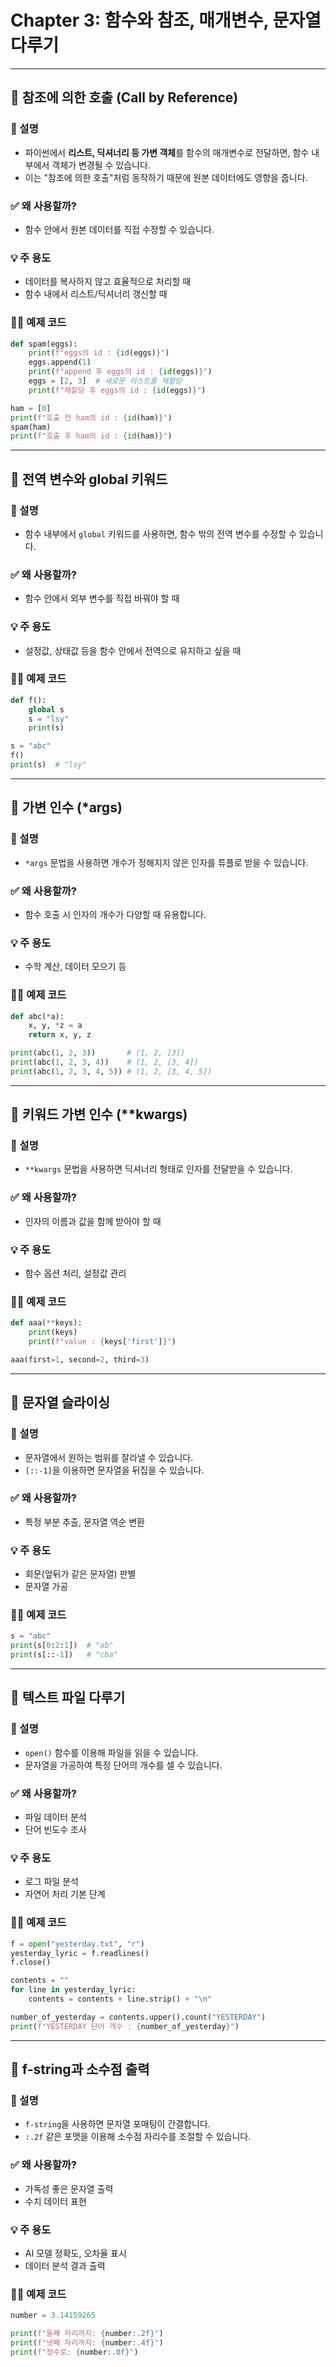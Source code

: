 # Chapter 3: 함수와 참조, 매개변수, 문자열 다루기

------------------------------------------------------------------------

## 🔸 참조에 의한 호출 (Call by Reference)

### 📌 설명

-   파이썬에서 **리스트, 딕셔너리 등 가변 객체**를 함수의 매개변수로
    전달하면, 함수 내부에서 객체가 변경될 수 있습니다.
-   이는 "참조에 의한 호출"처럼 동작하기 때문에 원본 데이터에도 영향을
    줍니다.

### ✅ 왜 사용할까?

-   함수 안에서 원본 데이터를 직접 수정할 수 있습니다.

### 💡 주 용도

-   데이터를 복사하지 않고 효율적으로 처리할 때
-   함수 내에서 리스트/딕셔너리 갱신할 때

### 🧑‍💻 예제 코드

``` python
def spam(eggs):
    print(f"eggs의 id : {id(eggs)}")
    eggs.append(1)  
    print(f"append 후 eggs의 id : {id(eggs)}")
    eggs = [2, 3]  # 새로운 리스트를 재할당
    print(f"재할당 후 eggs의 id : {id(eggs)}")

ham = [0]
print(f"호출 전 ham의 id : {id(ham)}")
spam(ham)
print(f"호출 후 ham의 id : {id(ham)}")
```

------------------------------------------------------------------------

## 🔸 전역 변수와 global 키워드

### 📌 설명

-   함수 내부에서 `global` 키워드를 사용하면, 함수 밖의 전역 변수를
    수정할 수 있습니다.

### ✅ 왜 사용할까?

-   함수 안에서 외부 변수를 직접 바꿔야 할 때

### 💡 주 용도

-   설정값, 상태값 등을 함수 안에서 전역으로 유지하고 싶을 때

### 🧑‍💻 예제 코드

``` python
def f():
    global s
    s = "lsy"
    print(s)

s = "abc"
f()
print(s)  # "lsy"
```

------------------------------------------------------------------------

## 🔸 가변 인수 (\*args)

### 📌 설명

-   `*args` 문법을 사용하면 개수가 정해지지 않은 인자를 튜플로 받을 수
    있습니다.

### ✅ 왜 사용할까?

-   함수 호출 시 인자의 개수가 다양할 때 유용합니다.

### 💡 주 용도

-   수학 계산, 데이터 모으기 등

### 🧑‍💻 예제 코드

``` python
def abc(*a):
    x, y, *z = a
    return x, y, z

print(abc(1, 2, 3))       # (1, 2, [3])
print(abc(1, 2, 3, 4))    # (1, 2, [3, 4])
print(abc(1, 2, 3, 4, 5)) # (1, 2, [3, 4, 5])
```

------------------------------------------------------------------------

## 🔸 키워드 가변 인수 (\*\*kwargs)

### 📌 설명

-   `**kwargs` 문법을 사용하면 딕셔너리 형태로 인자를 전달받을 수
    있습니다.

### ✅ 왜 사용할까?

-   인자의 이름과 값을 함께 받아야 할 때

### 💡 주 용도

-   함수 옵션 처리, 설정값 관리

### 🧑‍💻 예제 코드

``` python
def aaa(**keys):
    print(keys)
    print(f"value : {keys['first']}")

aaa(first=1, second=2, third=3)
```

------------------------------------------------------------------------

## 🔸 문자열 슬라이싱

### 📌 설명

-   문자열에서 원하는 범위를 잘라낼 수 있습니다.
-   `[::-1]`을 이용하면 문자열을 뒤집을 수 있습니다.

### ✅ 왜 사용할까?

-   특정 부분 추출, 문자열 역순 변환

### 💡 주 용도

-   회문(앞뒤가 같은 문자열) 판별
-   문자열 가공

### 🧑‍💻 예제 코드

``` python
s = "abc"
print(s[0:2:1])  # "ab"
print(s[::-1])   # "cba"
```

------------------------------------------------------------------------

## 🔸 텍스트 파일 다루기

### 📌 설명

-   `open()` 함수를 이용해 파일을 읽을 수 있습니다.
-   문자열을 가공하여 특정 단어의 개수를 셀 수 있습니다.

### ✅ 왜 사용할까?

-   파일 데이터 분석
-   단어 빈도수 조사

### 💡 주 용도

-   로그 파일 분석
-   자연어 처리 기본 단계

### 🧑‍💻 예제 코드

``` python
f = open("yesterday.txt", "r")
yesterday_lyric = f.readlines()
f.close()

contents = ""
for line in yesterday_lyric:
    contents = contents + line.strip() + "\n"

number_of_yesterday = contents.upper().count("YESTERDAY")
print(f"YESTERDAY 단어 개수 : {number_of_yesterday}")
```

------------------------------------------------------------------------

## 🔸 f-string과 소수점 출력

### 📌 설명

-   `f-string`을 사용하면 문자열 포매팅이 간결합니다.
-   `:.2f` 같은 포맷을 이용해 소수점 자리수를 조절할 수 있습니다.

### ✅ 왜 사용할까?

-   가독성 좋은 문자열 출력
-   수치 데이터 표현

### 💡 주 용도

-   AI 모델 정확도, 오차율 표시
-   데이터 분석 결과 출력

### 🧑‍💻 예제 코드

``` python
number = 3.14159265

print(f"둘째 자리까지: {number:.2f}")
print(f"넷째 자리까지: {number:.4f}")
print(f"정수로: {number:.0f}")
```
